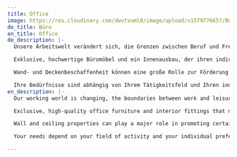 ```yaml
---
title: Office
image: https://res.cloudinary.com/dwvtvuml8/image/upload/v1579776657/Buero-Bueromoebel-Schreibtisch-Office_z6wmlz.jpg
de_title: Büro
en_title: Office
de_description: |-
  Unsere Arbeitswelt verändert sich, die Grenzen zwischen Beruf und Freizeit lösen sich zunehmend auf. Das Büro ist der Raum, in dem Sie stets den Fokus finden sollten, ganz gleich ob Sie in den eigenen vier Wänden arbeiten oder in der Firma.

  Exklusive, hochwertige Büromöbel und ein Innenausbau, der ihren individuellen Bedürfnissen entspricht, können Sie darin unterstützen, auch in herausfordernden Momenten einen kühlen Kopf zu bewahren.

  Wand- und Deckenbeschaffenheit können eine große Rolle zur Förderung bestimmter kognitiver Stimmungen spielen, während optimal eingesetztes Licht nachweislich die Konzentrationsfähigkeit fördert. Ein entsprechend dimensioniertes Memo-Board kann zu Ihrer Inspirationsquelle werden, ein auf das Interior abgestimmte Akustiklösung wird zur erfolgsentscheidenden Wohltat. An einem funktional durchdachten Schreibtisch nach Maß finden Sie in Kürze alles was Sie benötigen.

  Ihre Bedürfnisse sind abhängig von Ihrem Tätigkeitsfeld und Ihren individuellen Vorlieben ganz unterschiedlich. Speziell für Ihre Räumlichkeiten geschaffene Büromöbel Designs erhöhen den Wohlfühlfaktor und tragen positiv zu einer ausgewogenen Work-Life Balance bei. Individuelle Büromöbel bringen eine persönliche Note an Ihren Arbeitsplatz und sind optimal auf Ihre Nutzung abgestimmt.
en_description: |-
  Our working world is changing, the boundaries between work and leisure are becoming increasingly blurred. The office is the space in which you should always find focus, regardless of whether you work in your own four walls or in the company.

  Exclusive, high-quality office furniture and interior fittings that meet your individual needs can help you to keep a cool head even in challenging moments.

  Wall and ceiling properties can play a major role in promoting certain cognitive moods, while optimally used light has been shown to promote concentration. An appropriately dimensioned memo board can become your source of inspiration, and an acoustic solution that is tailored to the interior becomes a boon to success. You will soon find everything you need on a functional, well-designed desk.

  Your needs depend on your field of activity and your individual preferences. Office furniture designs created especially for your premises increase the feel-good factor and contribute positively to a balanced work-life balance. Individual office furniture brings a personal touch to your workplace and is optimally tailored to your use.

---
```

